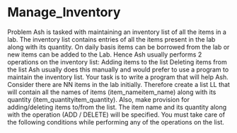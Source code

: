 # Manage_Inventory
Problem Ash is tasked with maintaining an inventory list of all the items in a lab. The inventory list contains entries of all the items present in the lab along with its quantity. On daily basis items can be borrowed from the lab or new items can be added to the Lab. Hence Ash usually performs 2 operations on the inventory list:  Adding items to the list Deleting items from the list Ash usually does this manually and would prefer to use a program to maintain the inventory list. Your task is to write a program that will help Ash.  Consider there are NN items in the lab initially. Therefore create a list LL that will contain all the names of items (item\_nameitem_name) along with its quantity (item\_quantityitem_quantity).  Also, make provision for adding/deleting items to/from the list. The item name and its quantity along with the operation (ADD / DELETE) will be specified. You must take care of the following conditions while performing any of the operations on the list.
